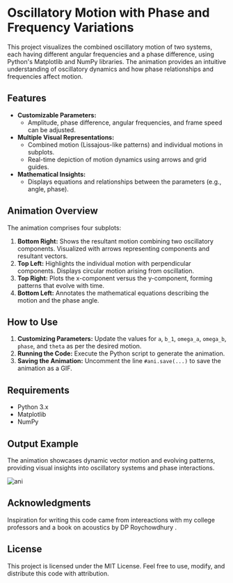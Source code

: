<!DOCTYPE html>
<html lang="en">
<head>
    <meta charset="UTF-8">
    <meta name="viewport" content="width=device-width, initial-scale=1.0">
</head>
<body>
    <h1>Oscillatory Motion with Phase and Frequency Variations</h1>
    <p>This project visualizes the combined oscillatory motion of two systems, each having different angular frequencies and a phase difference, using Python's Matplotlib and NumPy libraries. The animation provides an intuitive understanding of oscillatory dynamics and how phase relationships and frequencies affect motion.</p>

  <h2>Features</h2>
    <ul>
        <li><strong>Customizable Parameters:</strong>
            <ul>
                <li>Amplitude, phase difference, angular frequencies, and frame speed can be adjusted.</li>
            </ul>
        </li>
        <li><strong>Multiple Visual Representations:</strong>
            <ul>
                <li>Combined motion (Lissajous-like patterns) and individual motions in subplots.</li>
                <li>Real-time depiction of motion dynamics using arrows and grid guides.</li>
            </ul>
        </li>
        <li><strong>Mathematical Insights:</strong>
            <ul>
                <li>Displays equations and relationships between the parameters (e.g., angle, phase).</li>
            </ul>
        </li>
    </ul>

   <h2>Animation Overview</h2>
    <p>The animation comprises four subplots:</p>
    <ol>
        <li><strong>Bottom Right:</strong> Shows the resultant motion combining two oscillatory components. Visualized with arrows representing components and resultant vectors.</li>
        <li><strong>Top Left:</strong> Highlights the individual motion with perpendicular components. Displays circular motion arising from oscillation.</li>
        <li><strong>Top Right:</strong> Plots the x-component versus the y-component, forming patterns that evolve with time.</li>
        <li><strong>Bottom Left:</strong> Annotates the mathematical equations describing the motion and the phase angle.</li>
    </ol>

   <h2>How to Use</h2>
    <ol>
        <li><strong>Customizing Parameters:</strong> Update the values for <code>a</code>, <code>b_1</code>, <code>omega_a</code>, <code>omega_b</code>, <code>phase</code>, and <code>theta</code> as per the desired motion.</li>
        <li><strong>Running the Code:</strong> Execute the Python script to generate the animation.</li>
        <li><strong>Saving the Animation:</strong> Uncomment the line <code>#ani.save(...)</code> to save the animation as a GIF.</li>
    </ol>

   <h2>Requirements</h2>
    <ul>
        <li>Python 3.x</li>
        <li>Matplotlib</li>
        <li>NumPy</li>
    </ul>

   <h2>Output Example</h2>
    <p>The animation showcases dynamic vector motion and evolving patterns, providing visual insights into oscillatory systems and phase interactions.
        

![ani](https://github.com/user-attachments/assets/3d1a617e-08d2-4c7e-81c6-69c4548057b3)

</p>


  <h2>Acknowledgments</h2>
    <p>Inspiration for writing this code came from intereactions with my college professors and a book on acoustics by DP Roychowdhury .</p>
<h2>License</h2>
    <p>
        This project is licensed under the MIT License. Feel free to use, modify, and distribute this code with attribution.
</body>
</html>
